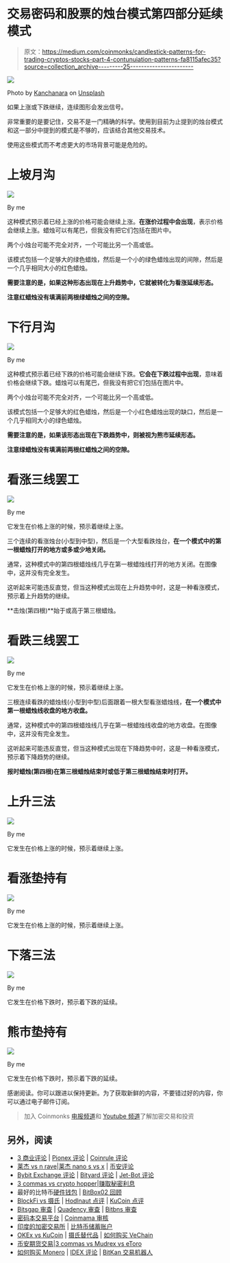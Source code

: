 # 交易密码和股票的烛台模式第四部分延续模式

> 原文：<https://medium.com/coinmonks/candlestick-patterns-for-trading-cryptos-stocks-part-4-contunuiation-patterns-fa8115afec35?source=collection_archive---------25----------------------->

![](img/1fd56ec9fe148b78522c47a59bfc546c.png)

Photo by [Kanchanara](https://unsplash.com/@kanchanara?utm_source=unsplash&utm_medium=referral&utm_content=creditCopyText) on [Unsplash](https://unsplash.com/s/photos/trading?utm_source=unsplash&utm_medium=referral&utm_content=creditCopyText)

如果上涨或下跌继续，连续图形会发出信号。

非常重要的是要记住，交易不是一门精确的科学。使用到目前为止提到的烛台模式和这一部分中提到的模式是不够的，应该结合其他交易技术。

使用这些模式而不考虑更大的市场背景可能是危险的。

# 上坡月沟

![](img/87225f6cfbc0042c5a24b00ee9232f2e.png)

By me

这种模式预示着已经上涨的价格可能会继续上涨。**在涨价过程中会出现**，表示价格会继续上涨。蜡烛可以有尾巴，但我没有把它们包括在图片中。

两个小烛台可能不完全对齐，一个可能比另一个高或低。

该模式包括一个足够大的绿色蜡烛，然后是一个小的绿色蜡烛出现的间隙，然后是一个几乎相同大小的红色蜡烛。

**需要注意的是，如果这种形态出现在上升趋势中，它就被转化为看涨延续形态。**

**注意红蜡烛没有填满前两根绿蜡烛之间的空隙。**

# 下行月沟

![](img/a9888928e539a2dc2b401ca64f200960.png)

By me

这种模式预示着已经下跌的价格可能会继续下跌。**它会在下跌过程中出现**，意味着价格会继续下跌。蜡烛可以有尾巴，但我没有把它们包括在图片中。

两个小烛台可能不完全对齐，一个可能比另一个高或低。

该模式包括一个足够大的红色蜡烛，然后是一个小红色蜡烛出现的缺口，然后是一个几乎相同大小的绿色蜡烛。

**需要注意的是，如果该形态出现在下跌趋势中，则被视为熊市延续形态。**

**注意绿蜡烛没有填满前两根红蜡烛之间的空隙。**

# 看涨三线罢工

![](img/d8b88d05e044699e6f04a7710d385423.png)

By me

它发生在价格上涨的时候，预示着继续上涨。

三个连续的看涨烛台(小型到中型)，然后是一个大型看跌烛台，**在一个模式中的第一根蜡烛打开的地方或多或少地关闭。**

通常，这种模式中的第四根蜡烛线几乎在第一根蜡烛线打开的地方关闭。在图像中，这并没有完全发生。

这听起来可能违反直觉，但当这种模式出现在上升趋势中时，这是一种看涨模式，预示着上升趋势的继续。

**击烛(第四根)**始于或高于第三根蜡烛。

# 看跌三线罢工

![](img/43161a1948c561121002311ef0b0ef7c.png)

By me

它发生在价格上涨的时候，预示着继续上涨。

三根连续看跌的蜡烛线(小型到中型)后面跟着一根大型看涨蜡烛线，**在一个模式中第一根蜡烛线收盘的地方收盘。**

通常，这种模式中的第四根蜡烛线几乎在第一根蜡烛线收盘的地方收盘。在图像中，这并没有完全发生。

这听起来可能违反直觉，但当这种模式出现在下降趋势中时，这是一种看涨模式，预示着下降趋势的继续。

**报时蜡烛(第四根)在第三根蜡烛结束时或低于第三根蜡烛结束时打开。**

# 上升三法

![](img/31d357de76e4955cc1889d748be1cc96.png)

By me

它发生在价格上涨的时候，预示着继续上涨。

# 看涨垫持有

![](img/274fdb105575dabc5e5abf3c33805b4b.png)

By me

它发生在价格上涨的时候，预示着继续上涨。

# 下落三法

![](img/f14adca6a9bc3a494c76d4f8fca3e72d.png)

By me

它发生在价格下跌时，预示着下跌的延续。

# 熊市垫持有

![](img/ed66197e635ff285f0fe5475e518ab7f.png)

By me

它发生在价格下跌时，预示着下跌的延续。

感谢阅读。你可以跟进以保持更新。为了获取新鲜的内容，不要错过好的内容，你可以通过电子邮件订阅。

> 加入 Coinmonks [电报频道](https://t.me/coincodecap)和 [Youtube 频道](https://www.youtube.com/c/coinmonks/videos)了解加密交易和投资

## 另外，阅读

*   [3 商业评论](/coinmonks/3commas-review-an-excellent-crypto-trading-bot-2020-1313a58bec92) | [Pionex 评论](https://coincodecap.com/pionex-review-exchange-with-crypto-trading-bot) | [Coinrule 评论](/coinmonks/coinrule-review-2021-a-beginner-friendly-crypto-trading-bot-daf0504848ba)
*   [莱杰 vs n rave](/coinmonks/ledger-vs-ngrave-zero-7e40f0c1d694)|[莱杰 nano s vs x](/coinmonks/ledger-nano-s-vs-x-battery-hardware-price-storage-59a6663fe3b0) | [币安评论](/coinmonks/binance-review-ee10d3bf3b6e)
*   [Bybit Exchange 评论](/coinmonks/bybit-exchange-review-dbd570019b71) | [Bityard 评论](https://coincodecap.com/bityard-reivew) | [Jet-Bot 评论](https://coincodecap.com/jet-bot-review)
*   [3 commas vs crypto hopper](/coinmonks/3commas-vs-pionex-vs-cryptohopper-best-crypto-bot-6a98d2baa203)|[赚取秘密利息](/coinmonks/earn-crypto-interest-b10b810fdda3)
*   最好的比特币[硬件钱包](/coinmonks/hardware-wallets-dfa1211730c6) | [BitBox02 回顾](/coinmonks/bitbox02-review-your-swiss-bitcoin-hardware-wallet-c36c88fff29)
*   [BlockFi vs 摄氏](/coinmonks/blockfi-vs-celsius-vs-hodlnaut-8a1cc8c26630) | [Hodlnaut 点评](/coinmonks/hodlnaut-review-best-way-to-hodl-is-to-earn-interest-on-your-bitcoin-6658a8c19edf) | [KuCoin 点评](https://coincodecap.com/kucoin-review)
*   [Bitsgap 审查](/coinmonks/bitsgap-review-a-crypto-trading-bot-that-makes-easy-money-a5d88a336df2) | [Quadency 审查](/coinmonks/quadency-review-a-crypto-trading-automation-platform-3068eaa374e1) | [Bitbns 审查](/coinmonks/bitbns-review-38256a07e161)
*   [密码本交易平台](/coinmonks/top-10-crypto-copy-trading-platforms-for-beginners-d0c37c7d698c) | [Coinmama 审核](/coinmonks/coinmama-review-ace5641bde6e)
*   [印度的加密交易所](/coinmonks/bitcoin-exchange-in-india-7f1fe79715c9) | [比特币储蓄账户](/coinmonks/bitcoin-savings-account-e65b13f92451)
*   [OKEx vs KuCoin](https://coincodecap.com/okex-kucoin) | [摄氏替代品](https://coincodecap.com/celsius-alternatives) | [如何购买 VeChain](https://coincodecap.com/buy-vechain)
*   [币安期货交易](https://coincodecap.com/binance-futures-trading)|[3 commas vs Mudrex vs eToro](https://coincodecap.com/mudrex-3commas-etoro)
*   [如何购买 Monero](https://coincodecap.com/buy-monero) | [IDEX 评论](https://coincodecap.com/idex-review) | [BitKan 交易机器人](https://coincodecap.com/bitkan-trading-bot)